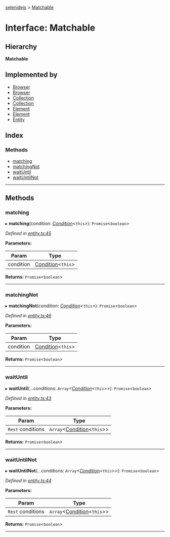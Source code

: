 [selenidejs](../README.md) > [Matchable](../interfaces/matchable.md)

# Interface: Matchable

## Hierarchy

**Matchable**

## Implemented by

* [Browser](../classes/browser.md)
* [Browser](../classes/browser.md)
* [Collection](../classes/collection.md)
* [Collection](../classes/collection.md)
* [Element](../classes/element.md)
* [Element](../classes/element.md)
* [Entity](../classes/entity.md)

## Index

### Methods

* [matching](matchable.md#matching)
* [matchingNot](matchable.md#matchingnot)
* [waitUntil](matchable.md#waituntil)
* [waitUntilNot](matchable.md#waituntilnot)

---

## Methods

<a id="matching"></a>

###  matching

▸ **matching**(condition: *[Condition](../modules/condition.md)<`this`>*): `Promise`<`boolean`>

*Defined in [entity.ts:45](https://github.com/KnowledgeExpert/selenidejs/blob/master/lib/entity.ts#L45)*

**Parameters:**

| Param | Type |
| ------ | ------ |
| condition | [Condition](../modules/condition.md)<`this`> |

**Returns:** `Promise`<`boolean`>

___
<a id="matchingnot"></a>

###  matchingNot

▸ **matchingNot**(condition: *[Condition](../modules/condition.md)<`this`>*): `Promise`<`boolean`>

*Defined in [entity.ts:46](https://github.com/KnowledgeExpert/selenidejs/blob/master/lib/entity.ts#L46)*

**Parameters:**

| Param | Type |
| ------ | ------ |
| condition | [Condition](../modules/condition.md)<`this`> |

**Returns:** `Promise`<`boolean`>

___
<a id="waituntil"></a>

###  waitUntil

▸ **waitUntil**(...conditions: *`Array`<[Condition](../modules/condition.md)<`this`>>*): `Promise`<`boolean`>

*Defined in [entity.ts:43](https://github.com/KnowledgeExpert/selenidejs/blob/master/lib/entity.ts#L43)*

**Parameters:**

| Param | Type |
| ------ | ------ |
| `Rest` conditions | `Array`<[Condition](../modules/condition.md)<`this`>> |

**Returns:** `Promise`<`boolean`>

___
<a id="waituntilnot"></a>

###  waitUntilNot

▸ **waitUntilNot**(...conditions: *`Array`<[Condition](../modules/condition.md)<`this`>>*): `Promise`<`boolean`>

*Defined in [entity.ts:44](https://github.com/KnowledgeExpert/selenidejs/blob/master/lib/entity.ts#L44)*

**Parameters:**

| Param | Type |
| ------ | ------ |
| `Rest` conditions | `Array`<[Condition](../modules/condition.md)<`this`>> |

**Returns:** `Promise`<`boolean`>

___

